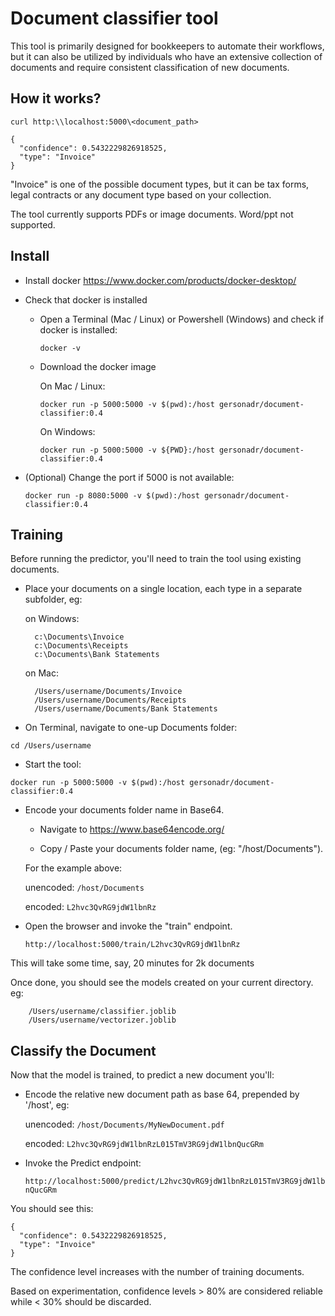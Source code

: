 # Document classifier tool

This tool is primarily designed for bookkeepers to automate their workflows, but it can also be utilized by individuals who have an extensive collection of documents and require consistent classification of new documents.

## How it works?

```
curl http:\\localhost:5000\<document_path>

{
  "confidence": 0.5432229826918525,
  "type": "Invoice"
}
```

"Invoice" is one of the possible document types, but it can be tax forms, legal contracts or any document type based on your collection.

The tool currently supports PDFs or image documents. Word/ppt not supported.

## Install

- Install docker
<https://www.docker.com/products/docker-desktop/>

- Check that docker is installed

  - Open a Terminal (Mac / Linux) or Powershell (Windows) and check if docker is installed:

    `docker -v`

  - Download the docker image

    On Mac / Linux:

    `docker run -p 5000:5000 -v $(pwd):/host gersonadr/document-classifier:0.4`

    On Windows:

    `docker run -p 5000:5000 -v ${PWD}:/host gersonadr/document-classifier:0.4`

- (Optional) Change the port if 5000 is not available:

    `docker run -p 8080:5000 -v $(pwd):/host gersonadr/document-classifier:0.4`

## Training

Before running the predictor, you'll need to train the tool using existing documents.

- Place your documents on a single location, each type in a separate subfolder, eg:

    on Windows:

        c:\Documents\Invoice
        c:\Documents\Receipts
        c:\Documents\Bank Statements

    on Mac:

        /Users/username/Documents/Invoice
        /Users/username/Documents/Receipts
        /Users/username/Documents/Bank Statements

- On Terminal, navigate to one-up Documents folder:

`cd /Users/username`

- Start the tool:

`docker run -p 5000:5000 -v $(pwd):/host gersonadr/document-classifier:0.4`

- Encode your documents folder name in Base64.

  - Navigate to <https://www.base64encode.org/>

  - Copy / Paste your documents folder name, (eg: "/host/Documents").
  
  For the example above:

  unencoded: `/host/Documents`

  encoded: `L2hvc3QvRG9jdW1lbnRz`

- Open the browser and invoke the "train" endpoint.

    `http://localhost:5000/train/L2hvc3QvRG9jdW1lbnRz`

This will take some time, say, 20 minutes for 2k documents

Once done, you should see the models created on your current directory. eg:

        /Users/username/classifier.joblib
        /Users/username/vectorizer.joblib

## Classify the Document

Now that the model is trained, to predict a new document you'll:

- Encode the relative new document path as base 64, prepended by '/host', eg:

    unencoded: `/host/Documents/MyNewDocument.pdf`

    encoded: `L2hvc3QvRG9jdW1lbnRzL015TmV3RG9jdW1lbnQucGRm`

- Invoke the Predict endpoint:

    `http://localhost:5000/predict/L2hvc3QvRG9jdW1lbnRzL015TmV3RG9jdW1lbnQucGRm`

You should see this:

```
{
  "confidence": 0.5432229826918525,
  "type": "Invoice"
}
```

The confidence level increases with the number of training documents.

Based on experimentation, confidence levels > 80% are considered reliable while < 30% should be discarded.
